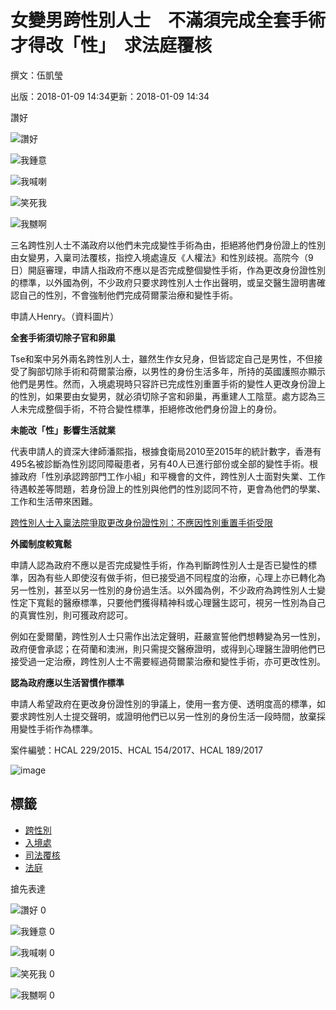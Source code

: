 # 女變男跨性別人士　不滿須完成全套手術才得改「性」　求法庭覆核

撰文：伍凱瑩

出版：2018-01-09 14:34更新：2018-01-09 14:34

讚好

![讚好](https://social-reaction-api.hk01.com/static/images/social-reaction-like.png)

![我鍾意](https://social-reaction-api.hk01.com/static/images/social-reaction-heart.png)

![我喊喇](https://social-reaction-api.hk01.com/static/images/social-reaction-sad.png)

![笑死我](https://social-reaction-api.hk01.com/static/images/social-reaction-laugh.png)

![我嬲啊](https://social-reaction-api.hk01.com/static/images/social-reaction-angry.png)

三名跨性別人士不滿政府以他們未完成變性手術為由，拒絕將他們身份證上的性別由女變男，入稟司法覆核，指控入境處違反《人權法》和性別歧視。高院今（9日）開庭審理，申請人指政府不應以是否完成整個變性手術，作為更改身份證性別的標準，以外國為例，不少政府只要求跨性別人士作出聲明，或呈交醫生證明書確認自己的性別，不會強制他們完成荷爾蒙治療和變性手術。

申請人Henry。（資料圖片）

**全套手術須切除子官和卵巢**

Tse和案中另外兩名跨性別人士，雖然生作女兒身，但皆認定自己是男性，不但接受了胸部切除手術和荷爾蒙治療，以男性的身份生活多年，所持的英國護照亦顯示他們是男性。然而，入境處現時只容許已完成性別重置手術的變性人更改身份證上的性別，如果要由女變男，就必須切除子宮和卵巢，再重建人工陰莖。處方認為三人未完成整個手術，不符合變性標準，拒絕修改他們身份證上的身份。

**未能改「性」影響生活就業**

代表申請人的資深大律師潘熙指，根據食衛局2010至2015年的統計數字，香港有495名被診斷為性別認同障礙患者，另有40人已進行部份或全部的變性手術。根據政府「性別承認跨部門工作小組」和平機會的文件，跨性別人士面對失業、工作待遇較差等問題，若身份證上的性別與他們的性別認同不符，更會為他們的學業、工作和生活帶來困難。

[跨性別人士入稟法院爭取更改身份證性別：不應因性別重置手術受限](/%E7%A4%BE%E6%9C%83%E6%96%B0%E8%81%9E/140465/%E8%B7%A8%E6%80%A7%E5%88%A5%E4%BA%BA%E5%A3%AB%E5%85%A5%E7%A8%9F%E6%B3%95%E9%99%A2%E7%88%AD%E5%8F%96%E6%9B%B4%E6%94%B9%E8%BA%AB%E4%BB%BD%E8%AD%89%E6%80%A7%E5%88%A5-%E4%B8%8D%E6%87%89%E5%9B%A0%E6%80%A7%E5%88%A5%E9%87%8D%E7%BD%AE%E6%89%8B%E8%A1%93%E5%8F%97%E9%99%90)

**外國制度較寬鬆**

申請人認為政府不應以是否完成變性手術，作為判斷跨性別人士是否已變性的標準，因為有些人即使沒有做手術，但已接受過不同程度的治療，心理上亦已轉化為另一性別，甚至以另一性別的身份過生活。以外國為例，不少政府為跨性別人士變性定下寬鬆的醫療標準，只要他們獲得精神科或心理醫生認可，視另一性別為自己的真實性別，則可獲政府認可。

例如在愛爾蘭，跨性別人士只需作出法定聲明，莊嚴宣誓他們想轉變為另一性別，政府便會承認；在荷蘭和澳洲，則只需提交醫療證明，或得到心理醫生證明他們已接受過一定治療，跨性別人士不需要經過荷爾蒙治療和變性手術，亦可更改性別。

**認為政府應以生活習慣作標準**

申請人希望政府在更改身份證性別的爭議上，使用一套方便、透明度高的標準，如要求跨性別人士提交聲明，或證明他們已以另一性別的身份生活一段時間，放棄採用變性手術作為標準。

案件編號：HCAL 229/2015、HCAL 154/2017、HCAL 189/2017

![image](https://01web-strapi.hk01.com/upload/entrance_banner_a5093e637d.jpg)

## 標籤
- [跨性別](https://www.hk01.com/tag/4367)
- [入境處](https://www.hk01.com/tag/196)
- [司法覆核](https://www.hk01.com/tag/3927)
- [法庭](https://www.hk01.com/tag/6443)

搶先表達

![讚好](https://social-reaction-api.hk01.com/static/images/social-reaction-like.png) 0

![我鍾意](https://social-reaction-api.hk01.com/static/images/social-reaction-heart.png) 0

![我喊喇](https://social-reaction-api.hk01.com/static/images/social-reaction-sad.png) 0

![笑死我](https://social-reaction-api.hk01.com/static/images/social-reaction-laugh.png) 0

![我嬲啊](https://social-reaction-api.hk01.com/static/images/social-reaction-angry.png) 0
<!-- tcd_original_link https://www.hk01.com/%E7%A4%BE%E6%9C%83%E6%96%B0%E8%81%9E/147970/%E5%A5%B3%E8%AE%8A%E7%94%B7%E8%B7%A8%E6%80%A7%E5%88%A5%E4%BA%BA%E5%A3%AB-%E4%B8%8D%E6%BB%BF%E9%A0%88%E5%AE%8C%E6%88%90%E5%85%A8%E5%A5%97%E6%89%8B%E8%A1%93%E6%89%8D%E5%BE%97%E6%94%B9-%E6%80%A7-%E6%B1%82%E6%B3%95%E5%BA%AD%E8%A6%86%E6%A0%B8 -->
